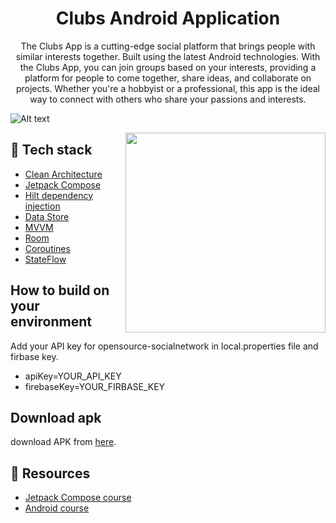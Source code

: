 <h1 align="center">Clubs Android Application</h1>
<p align="center">  
The Clubs App is a cutting-edge social platform that brings people with similar interests together. Built using the latest Android technologies. With the Clubs App, you can join groups based on your interests, providing a platform for people to come together, share ideas, and collaborate on projects. Whether you're a hobbyist or a professional, this app is the ideal way to connect with others who share your passions and interests.
</p>

![Alt text](https://github.com/NadaFeteiha/Clubs/blob/master/screens/Frame1.png?raw=true)

<img src="https://github.com/NadaFeteiha/Clubs/blob/master/screens/1674490052587.gif" align="right" width="320"/>


## :rocket: Tech stack
- [Clean Architecture](https://blog.cleancoder.com/uncle-bob/2012/08/13/the-clean-architecture.html)
- [Jetpack Compose](https://developer.android.com/jetpack/compose?gclid=CjwKCAiAzKqdBhAnEiwAePEjktk3ROIIxTqejhHWkDEwSaQqoE6GgrNHM8iYKw8xHx5SPPDu0oJ_DxoC8LYQAvD_BwE&gclsrc=aw.ds)
- [Hilt dependency injection](https://developer.android.com/training/dependency-injection/hilt-android)
- [Data Store](https://developer.android.com/jetpack/androidx/releases/datastore)
- [MVVM](https://en.wikipedia.org/wiki/Model%E2%80%93view%E2%80%93viewmodel)
- [Room](https://developer.android.com/jetpack/androidx/releases/room)
- [Coroutines](https://developer.android.com/kotlin/coroutines)
- [StateFlow](https://developer.android.com/kotlin/flow/stateflow-and-sharedflow)

## How to build on your environment
Add your API key for opensource-socialnetwork in local.properties file and firbase key.
- apiKey=YOUR_API_KEY
- firebaseKey=YOUR_FIRBASE_KEY

## Download apk
download APK from [here](https://github.com/NadaFeteiha/Clubs/releases/tag/v1.0.0).

## :notebook: Resources 
- [Jetpack Compose course](https://www.youtube.com/playlist?list=PLEPx7DrqAqKC0PExagiPH64tzH6cAd5Rc)
- [Android course](https://www.youtube.com/playlist?list=PLEPx7DrqAqKBl8IqD6mOCIXuyQqV-8mku)
